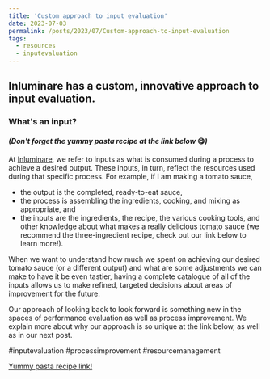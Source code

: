 ```yaml
---
title: 'Custom approach to input evaluation'
date: 2023-07-03
permalink: /posts/2023/07/Custom-approach-to-input-evaluation
tags:
  - resources
  - inputevaluation
---
```


## Inluminare has a custom, innovative approach to input evaluation. 
### What's an input?
#### *(Don't forget the yummy pasta recipe at the link below* 😋*)*

At [Inluminare](https://inluminare.co/), we refer to inputs as what is consumed during a process to achieve a desired output. These inputs, in turn, reflect the resources used during that specific process. For example, if I am making a tomato sauce,

* the output is the completed, ready-to-eat sauce,
* the process is assembling the ingredients, cooking, and mixing as appropriate, and
* the inputs are the ingredients, the recipe, the various cooking tools, and other knowledge about what makes a really delicious tomato sauce (we recommend the three-ingredient recipe, check out our link below to learn more!).

When we want to understand how much we spent on achieving our desired tomato sauce (or a different output) and what are some adjustments we can make to have it be even tastier, having a complete catalogue of all of the inputs allows us to make refined, targeted decisions about areas of improvement for the future.

Our approach of looking back to look forward is something new in the spaces of performance evaluation as well as process improvement. We explain more about why our approach is so unique at the link below, as well as in our next post. 

#inputevaluation #processimprovement #resourcemanagement 

[Yummy pasta recipe link!](https://cooking.nytimes.com/recipes/1015178-marcella-hazans-tomato-sauce)
